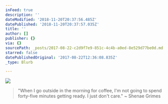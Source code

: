 ```yaml
---
inFeed: true
description: ''
dateModified: '2018-11-20T20:37:56.485Z'
datePublished: '2018-11-20T20:37:57.035Z'
title: ''
author: []
publisher: {}
via: {}
sourcePath: _posts/2017-08-22-c2d9f7e9-851c-4c4b-a0ed-8e529d77be0d.md
starred: false
datePublishedOriginal: '2017-08-22T12:36:08.835Z'
_type: Blurb

---
```

![](https://the-grid-user-content.s3-us-west-2.amazonaws.com/5eeaea32-8905-4730-8d53-fbcd0b501a43.jpg)

> "When I go outside in the morning for coffee, I'm not going to spend forty-five minutes getting ready. I just don't care." ~ Shenae Grimes